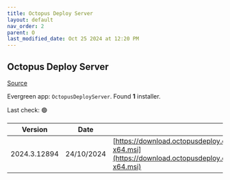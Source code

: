 ```yaml
---
title: Octopus Deploy Server
layout: default
nav_order: 2
parent: O
last_modified_date: Oct 25 2024 at 12:20 PM
---
```


## Octopus Deploy Server

[Source](https://octopus.com/)

Evergreen app: `OctopusDeployServer`. Found **1** installer.

Last check: 🟢

| Version      | Date       | URI                                                                                                                                                |
| ------------ | ---------- | -------------------------------------------------------------------------------------------------------------------------------------------------- |
| 2024.3.12894 | 24/10/2024 | [https://download.octopusdeploy.com/octopus/Octopus.2024.3.12894-x64.msi](https://download.octopusdeploy.com/octopus/Octopus.2024.3.12894-x64.msi) |
